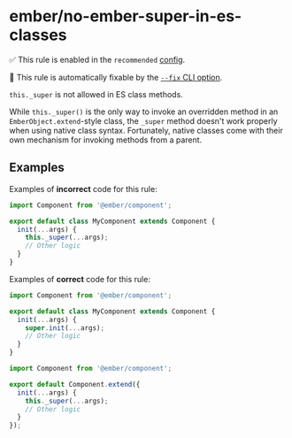 # ember/no-ember-super-in-es-classes

✅ This rule is enabled in the `recommended` [config](https://github.com/ember-cli/eslint-plugin-ember#-configurations).

🔧 This rule is automatically fixable by the [`--fix` CLI option](https://eslint.org/docs/latest/user-guide/command-line-interface#--fix).

<!-- end auto-generated rule header -->

`this._super` is not allowed in ES class methods.

While `this._super()` is the only way to invoke an overridden method in an `EmberObject.extend`-style class, the `_super` method doesn't work properly when using native class syntax. Fortunately, native classes come with their own mechanism for invoking methods from a parent.

## Examples

Examples of **incorrect** code for this rule:

```js
import Component from '@ember/component';

export default class MyComponent extends Component {
  init(...args) {
    this._super(...args);
    // Other logic
  }
}
```

Examples of **correct** code for this rule:

```js
import Component from '@ember/component';

export default class MyComponent extends Component {
  init(...args) {
    super.init(...args);
    // Other logic
  }
}
```

```js
import Component from '@ember/component';

export default Component.extend({
  init(...args) {
    this._super(...args);
    // Other logic
  }
});
```
